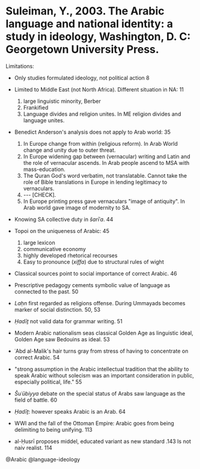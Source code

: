 # Suleiman, Y., 2003. The Arabic language and national identity: a study in ideology, Washington, D. C: Georgetown University Press.

Limitations:
  - Only studies formulated ideology, not political action 8
  - Limited to Middle East (not North Africa). Different situation in NA: 11
    1. large linguistic minority, Berber
    2. Frankified
    3. Language divides and religion unites. In ME religion divides and language unites.

- Benedict Anderson's analysis does not apply to Arab world: 35
  1. In Europe change from within (religious reform). In Arab World change and unity due to outer threat.
  2. In Europe widening gap between (vernacular) writing and Latin and the role of vernacular ascends. In Arab people ascend to MSA with mass-education.
  3. The Quran God's word verbatim, not translatable. Cannot take the role of Bible translations in Europe in lending legitimacy to vernaculars.
  4. --- [CHECK].
  5. In Europe printing press gave vernaculars "image of antiquity". In Arab world gave image of modernity to SA. 

- Knowing SA collective duty in *šarīʿa*. 44

- Topoi on the uniqueness of Arabic: 45
  1. large lexicon
  2. communicative economy
  3. highly developed rhetorical recourses
  4. Easy to pronounce (*xiffa*) due to structural rules of wight

- Classical sources point to social importance of correct Arabic. 46

- Prescriptive pedagogy cements symbolic value of language as connected to the past. 50

- *Laḥn* first regarded as religions offense. During Ummayads becomes marker of social distinction. 50, 53

- *Ḥadīṯ* not valid data for grammar writing. 51

- Modern Arabic nationalism seas classical Golden Age as linguistic ideal, Golden Age saw Bedouins as ideal. 53

- ʿAbd al-Malik's hair turns gray from stress of having to concentrate on correct Arabic. 54

- "strong assumption in the Arabic intellectual tradition that the ability to speak Arabic without solecism was an important consideration in public, especially political, life." 55

- *Šuʿūbiyya* debate on the special status of Arabs saw language as the field of battle. 60

- *Ḥadīṯ*: however speaks Arabic is an Arab. 64

- WWI and the fall of the Ottoman Empire: Arabic goes from being delimiting to being unifying. 113

- al-Ḥusrī proposes middel, educated variant as new standard .143 Is not naiv realist. 114

@Arabic
@language-ideology
